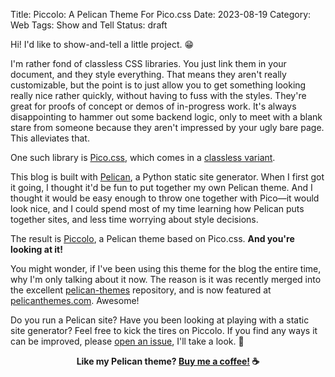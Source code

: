 Title: Piccolo: A Pelican Theme For Pico.css
Date: 2023-08-19
Category: Web
Tags: Show and Tell
Status: draft

Hi! I'd like to show-and-tell a little project. 😁️

I'm rather fond of classless CSS libraries. You just link them in your document, and they style everything. That means they aren't really customizable, but the point is to just allow you to get something looking really nice rather quickly, without having to fuss with the styles. They're great for proofs of concept or demos of in-progress work. It's always disappointing to hammer out some backend logic, only to meet with a blank stare from someone because they aren't impressed by your ugly bare page. This alleviates that.

One such library is [Pico.css](https://picocss.com/), which comes in a [classless variant](https://picocss.com/docs/classless.html).

This blog is built with [Pelican](http://getpelican.com/), a Python static site generator. When I first got it going, I thought it'd be fun to put together my own Pelican theme. And I thought it would be easy enough to throw one together with Pico&mdash;it would look nice, and I could spend most of my time learning how Pelican puts together sites, and less time worrying about style decisions.

The result is [Piccolo](https://github.com/iamjameswalters/piccolo), a Pelican theme based on Pico.css. **And you're looking at it!**

You might wonder, if I've been using this theme for the blog the entire time, why I'm only talking about it now. The reason is it was recently merged into the excellent [pelican-themes](https://github.com/getpelican/pelican-themes) repository, and is now featured at [pelicanthemes.com](http://pelicanthemes.com/). Awesome!

Do you run a Pelican site? Have you been looking at playing with a static site generator? Feel free to kick the tires on Piccolo. If you find any ways it can be improved, please [open an issue](https://github.com/iamjameswalters/piccolo/issues), I'll take a look. 🧐️

<footer style="font-weight: bold; text-align: center;">
Like my Pelican theme? <a href="https://ko-fi.com/iamjameswalters">Buy me a coffee!</a> ☕️
</footer>